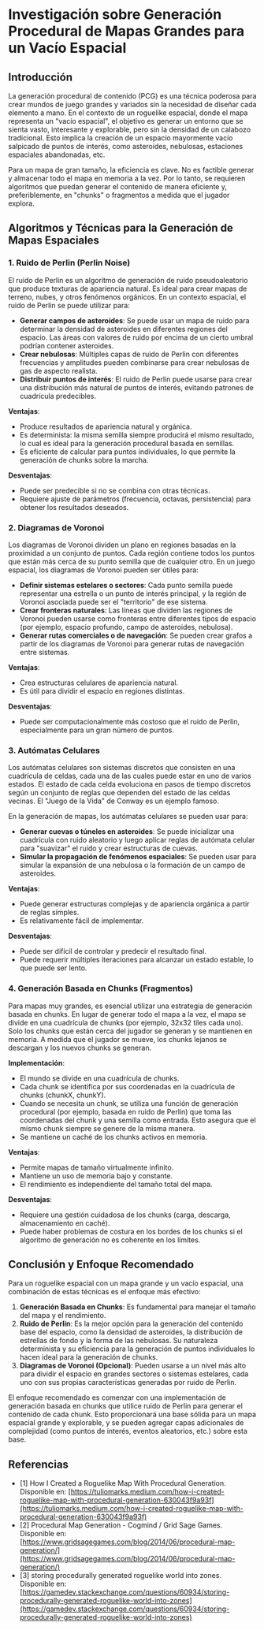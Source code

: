 # Investigación sobre Generación Procedural de Mapas Grandes para un Vacío Espacial

## Introducción

La generación procedural de contenido (PCG) es una técnica poderosa para crear mundos de juego grandes y variados sin la necesidad de diseñar cada elemento a mano. En el contexto de un roguelike espacial, donde el mapa representa un "vacío espacial", el objetivo es generar un entorno que se sienta vasto, interesante y explorable, pero sin la densidad de un calabozo tradicional. Esto implica la creación de un espacio mayormente vacío salpicado de puntos de interés, como asteroides, nebulosas, estaciones espaciales abandonadas, etc.

Para un mapa de gran tamaño, la eficiencia es clave. No es factible generar y almacenar todo el mapa en memoria a la vez. Por lo tanto, se requieren algoritmos que puedan generar el contenido de manera eficiente y, preferiblemente, en "chunks" o fragmentos a medida que el jugador explora.

## Algoritmos y Técnicas para la Generación de Mapas Espaciales

### 1. Ruido de Perlin (Perlin Noise)

El ruido de Perlin es un algoritmo de generación de ruido pseudoaleatorio que produce texturas de apariencia natural. Es ideal para crear mapas de terreno, nubes, y otros fenómenos orgánicos. En un contexto espacial, el ruido de Perlin se puede utilizar para:

- **Generar campos de asteroides**: Se puede usar un mapa de ruido para determinar la densidad de asteroides en diferentes regiones del espacio. Las áreas con valores de ruido por encima de un cierto umbral podrían contener asteroides.
- **Crear nebulosas**: Múltiples capas de ruido de Perlin con diferentes frecuencias y amplitudes pueden combinarse para crear nebulosas de gas de aspecto realista.
- **Distribuir puntos de interés**: El ruido de Perlin puede usarse para crear una distribución más natural de puntos de interés, evitando patrones de cuadrícula predecibles.

**Ventajas**:
- Produce resultados de apariencia natural y orgánica.
- Es determinista: la misma semilla siempre producirá el mismo resultado, lo cual es ideal para la generación procedural basada en semillas.
- Es eficiente de calcular para puntos individuales, lo que permite la generación de chunks sobre la marcha.

**Desventajas**:
- Puede ser predecible si no se combina con otras técnicas.
- Requiere ajuste de parámetros (frecuencia, octavas, persistencia) para obtener los resultados deseados.

### 2. Diagramas de Voronoi

Los diagramas de Voronoi dividen un plano en regiones basadas en la proximidad a un conjunto de puntos. Cada región contiene todos los puntos que están más cerca de su punto semilla que de cualquier otro. En un juego espacial, los diagramas de Voronoi pueden ser útiles para:

- **Definir sistemas estelares o sectores**: Cada punto semilla puede representar una estrella o un punto de interés principal, y la región de Voronoi asociada puede ser el "territorio" de ese sistema.
- **Crear fronteras naturales**: Las líneas que dividen las regiones de Voronoi pueden usarse como fronteras entre diferentes tipos de espacio (por ejemplo, espacio profundo, campo de asteroides, nebulosa).
- **Generar rutas comerciales o de navegación**: Se pueden crear grafos a partir de los diagramas de Voronoi para generar rutas de navegación entre sistemas.

**Ventajas**:
- Crea estructuras celulares de apariencia natural.
- Es útil para dividir el espacio en regiones distintas.

**Desventajas**:
- Puede ser computacionalmente más costoso que el ruido de Perlin, especialmente para un gran número de puntos.

### 3. Autómatas Celulares

Los autómatas celulares son sistemas discretos que consisten en una cuadrícula de celdas, cada una de las cuales puede estar en uno de varios estados. El estado de cada celda evoluciona en pasos de tiempo discretos según un conjunto de reglas que dependen del estado de las celdas vecinas. El "Juego de la Vida" de Conway es un ejemplo famoso.

En la generación de mapas, los autómatas celulares se pueden usar para:

- **Generar cuevas o túneles en asteroides**: Se puede inicializar una cuadrícula con ruido aleatorio y luego aplicar reglas de autómata celular para "suavizar" el ruido y crear estructuras de cuevas.
- **Simular la propagación de fenómenos espaciales**: Se pueden usar para simular la expansión de una nebulosa o la formación de un campo de asteroides.

**Ventajas**:
- Puede generar estructuras complejas y de apariencia orgánica a partir de reglas simples.
- Es relativamente fácil de implementar.

**Desventajas**:
- Puede ser difícil de controlar y predecir el resultado final.
- Puede requerir múltiples iteraciones para alcanzar un estado estable, lo que puede ser lento.

### 4. Generación Basada en Chunks (Fragmentos)

Para mapas muy grandes, es esencial utilizar una estrategia de generación basada en chunks. En lugar de generar todo el mapa a la vez, el mapa se divide en una cuadrícula de chunks (por ejemplo, 32x32 tiles cada uno). Solo los chunks que están cerca del jugador se generan y se mantienen en memoria. A medida que el jugador se mueve, los chunks lejanos se descargan y los nuevos chunks se generan.

**Implementación**:
- El mundo se divide en una cuadrícula de chunks.
- Cada chunk se identifica por sus coordenadas en la cuadrícula de chunks (chunkX, chunkY).
- Cuando se necesita un chunk, se utiliza una función de generación procedural (por ejemplo, basada en ruido de Perlin) que toma las coordenadas del chunk y una semilla como entrada. Esto asegura que el mismo chunk siempre se genere de la misma manera.
- Se mantiene un caché de los chunks activos en memoria.

**Ventajas**:
- Permite mapas de tamaño virtualmente infinito.
- Mantiene un uso de memoria bajo y constante.
- El rendimiento es independiente del tamaño total del mapa.

**Desventajas**:
- Requiere una gestión cuidadosa de los chunks (carga, descarga, almacenamiento en caché).
- Puede haber problemas de costura en los bordes de los chunks si el algoritmo de generación no es coherente en los límites.

## Conclusión y Enfoque Recomendado

Para un roguelike espacial con un mapa grande y un vacío espacial, una combinación de estas técnicas es el enfoque más efectivo:

1. **Generación Basada en Chunks**: Es fundamental para manejar el tamaño del mapa y el rendimiento.
2. **Ruido de Perlin**: Es la mejor opción para la generación del contenido base del espacio, como la densidad de asteroides, la distribución de estrellas de fondo y la forma de las nebulosas. Su naturaleza determinista y su eficiencia para la generación de puntos individuales lo hacen ideal para la generación de chunks.
3. **Diagramas de Voronoi (Opcional)**: Pueden usarse a un nivel más alto para dividir el espacio en grandes sectores o sistemas estelares, cada uno con sus propias características generadas por ruido de Perlin.

El enfoque recomendado es comenzar con una implementación de generación basada en chunks que utilice ruido de Perlin para generar el contenido de cada chunk. Esto proporcionará una base sólida para un mapa espacial grande y explorable, y se pueden agregar capas adicionales de complejidad (como puntos de interés, eventos aleatorios, etc.) sobre esta base.

## Referencias

- [1] How I Created a Roguelike Map With Procedural Generation. Disponible en: [https://tuliomarks.medium.com/how-i-created-roguelike-map-with-procedural-generation-630043f9a93f](https://tuliomarks.medium.com/how-i-created-roguelike-map-with-procedural-generation-630043f9a93f)
- [2] Procedural Map Generation - Cogmind / Grid Sage Games. Disponible en: [https://www.gridsagegames.com/blog/2014/06/procedural-map-generation/](https://www.gridsagegames.com/blog/2014/06/procedural-map-generation/)
- [3] storing procedurally generated roguelike world into zones. Disponible en: [https://gamedev.stackexchange.com/questions/60934/storing-procedurally-generated-roguelike-world-into-zones](https://gamedev.stackexchange.com/questions/60934/storing-procedurally-generated-roguelike-world-into-zones)


